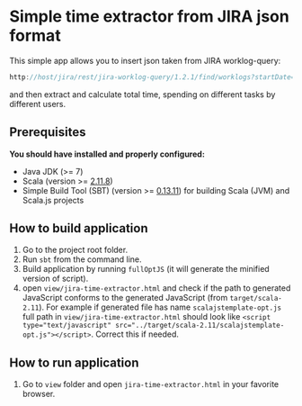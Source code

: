 # Simple time extractor from JIRA json format

This simple app allows you to insert json taken from JIRA worklog-query: 
```JavaScript
http://host/jira/rest/jira-worklog-query/1.2.1/find/worklogs?startDate=2016-06-01&endDate=2016-06-30&user=VojTos
```
and then extract and calculate total time, spending on different tasks by different users. 

## Prerequisites
**You should have installed and properly configured:**
- Java JDK (>= 7)
- Scala (version >= [2.11.8](http://www.scala-lang.org/download/2.11.8.html))
- Simple Build Tool (SBT) (version >= [0.13.11](http://www.scala-sbt.org/download.html)) for building Scala (JVM) and Scala.js projects



## How to build application
1. Go to the project root folder.
2. Run `sbt` from the command line.
3. Build application by running `fullOptJS` (it will generate the minified version of script).
4. open `view/jira-time-extractor.html` and check if the path to generated JavaScript conforms to the generated JavaScript (from `target/scala-2.11`). For example if generated file has name 
```scalajstemplate-opt.js``` full path in `view/jira-time-extractor.html` should look like  ```<script type="text/javascript" src="../target/scala-2.11/scalajstemplate-opt.js"></script>```.
Correct this if needed.

## How to run application
1. Go to `view` folder and open `jira-time-extractor.html` in your favorite browser.

